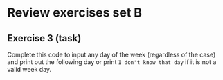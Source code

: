 # Review exercises set B
## Exercise 3 (task)

Complete this code to input any day of the week (regardless of the case) and print out the following day or print `I don't know that day` if it is not a valid week day.
